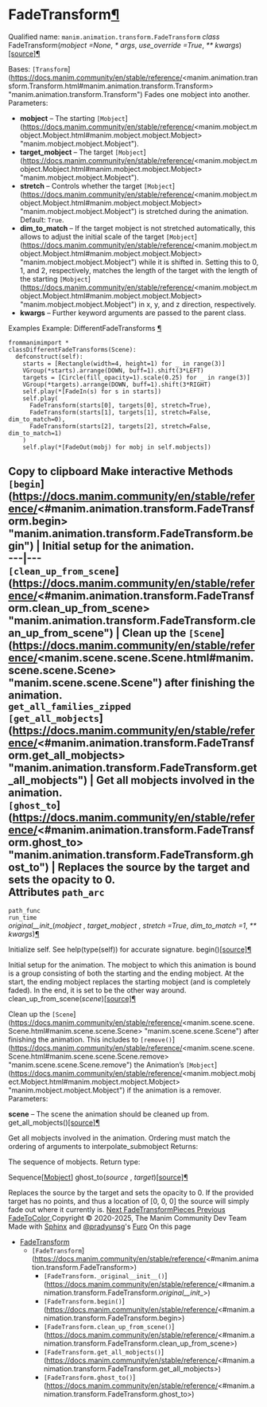 # FadeTransform[¶](https://docs.manim.community/en/stable/reference/<#fadetransform> "Link to this heading")
Qualified name: `manim.animation.transform.FadeTransform`
_class_ FadeTransform(_mobject =None_, _* args_, _use_override =True_, _** kwargs_)[[source]](https://docs.manim.community/en/stable/reference/<../_modules/manim/animation/transform.html#FadeTransform>)[¶](https://docs.manim.community/en/stable/reference/<#manim.animation.transform.FadeTransform> "Link to this definition")
    
Bases: `[Transform`](https://docs.manim.community/en/stable/reference/<manim.animation.transform.Transform.html#manim.animation.transform.Transform> "manim.animation.transform.Transform")
Fades one mobject into another.
Parameters:
    
  * **mobject** – The starting `[Mobject`](https://docs.manim.community/en/stable/reference/<manim.mobject.mobject.Mobject.html#manim.mobject.mobject.Mobject> "manim.mobject.mobject.Mobject").
  * **target_mobject** – The target `[Mobject`](https://docs.manim.community/en/stable/reference/<manim.mobject.mobject.Mobject.html#manim.mobject.mobject.Mobject> "manim.mobject.mobject.Mobject").
  * **stretch** – Controls whether the target `[Mobject`](https://docs.manim.community/en/stable/reference/<manim.mobject.mobject.Mobject.html#manim.mobject.mobject.Mobject> "manim.mobject.mobject.Mobject") is stretched during the animation. Default: `True`.
  * **dim_to_match** – If the target mobject is not stretched automatically, this allows to adjust the initial scale of the target `[Mobject`](https://docs.manim.community/en/stable/reference/<manim.mobject.mobject.Mobject.html#manim.mobject.mobject.Mobject> "manim.mobject.mobject.Mobject") while it is shifted in. Setting this to 0, 1, and 2, respectively, matches the length of the target with the length of the starting `[Mobject`](https://docs.manim.community/en/stable/reference/<manim.mobject.mobject.Mobject.html#manim.mobject.mobject.Mobject> "manim.mobject.mobject.Mobject") in x, y, and z direction, respectively.
  * **kwargs** – Further keyword arguments are passed to the parent class.


Examples
Example: DifferentFadeTransforms [¶](https://docs.manim.community/en/stable/reference/<#differentfadetransforms>)
```
frommanimimport *
classDifferentFadeTransforms(Scene):
  defconstruct(self):
    starts = [Rectangle(width=4, height=1) for _ in range(3)]
    VGroup(*starts).arrange(DOWN, buff=1).shift(3*LEFT)
    targets = [Circle(fill_opacity=1).scale(0.25) for _ in range(3)]
    VGroup(*targets).arrange(DOWN, buff=1).shift(3*RIGHT)
    self.play(*[FadeIn(s) for s in starts])
    self.play(
      FadeTransform(starts[0], targets[0], stretch=True),
      FadeTransform(starts[1], targets[1], stretch=False, dim_to_match=0),
      FadeTransform(starts[2], targets[2], stretch=False, dim_to_match=1)
    )
    self.play(*[FadeOut(mobj) for mobj in self.mobjects])

```
Copy to clipboard
Make interactive
Methods
`[begin`](https://docs.manim.community/en/stable/reference/<#manim.animation.transform.FadeTransform.begin> "manim.animation.transform.FadeTransform.begin") | Initial setup for the animation.  
---|---  
`[clean_up_from_scene`](https://docs.manim.community/en/stable/reference/<#manim.animation.transform.FadeTransform.clean_up_from_scene> "manim.animation.transform.FadeTransform.clean_up_from_scene") | Clean up the `[Scene`](https://docs.manim.community/en/stable/reference/<manim.scene.scene.Scene.html#manim.scene.scene.Scene> "manim.scene.scene.Scene") after finishing the animation.  
`get_all_families_zipped`  
`[get_all_mobjects`](https://docs.manim.community/en/stable/reference/<#manim.animation.transform.FadeTransform.get_all_mobjects> "manim.animation.transform.FadeTransform.get_all_mobjects") | Get all mobjects involved in the animation.  
`[ghost_to`](https://docs.manim.community/en/stable/reference/<#manim.animation.transform.FadeTransform.ghost_to> "manim.animation.transform.FadeTransform.ghost_to") | Replaces the source by the target and sets the opacity to 0.  
Attributes
`path_arc`  
---  
`path_func`  
`run_time`  
_original__init__(_mobject_ , _target_mobject_ , _stretch =True_, _dim_to_match =1_, _** kwargs_)[¶](https://docs.manim.community/en/stable/reference/<#manim.animation.transform.FadeTransform._original__init__> "Link to this definition")
    
Initialize self. See help(type(self)) for accurate signature.
begin()[[source]](https://docs.manim.community/en/stable/reference/<../_modules/manim/animation/transform.html#FadeTransform.begin>)[¶](https://docs.manim.community/en/stable/reference/<#manim.animation.transform.FadeTransform.begin> "Link to this definition")
    
Initial setup for the animation.
The mobject to which this animation is bound is a group consisting of both the starting and the ending mobject. At the start, the ending mobject replaces the starting mobject (and is completely faded). In the end, it is set to be the other way around.
clean_up_from_scene(_scene_)[[source]](https://docs.manim.community/en/stable/reference/<../_modules/manim/animation/transform.html#FadeTransform.clean_up_from_scene>)[¶](https://docs.manim.community/en/stable/reference/<#manim.animation.transform.FadeTransform.clean_up_from_scene> "Link to this definition")
    
Clean up the `[Scene`](https://docs.manim.community/en/stable/reference/<manim.scene.scene.Scene.html#manim.scene.scene.Scene> "manim.scene.scene.Scene") after finishing the animation.
This includes to `[remove()`](https://docs.manim.community/en/stable/reference/<manim.scene.scene.Scene.html#manim.scene.scene.Scene.remove> "manim.scene.scene.Scene.remove") the Animation’s `[Mobject`](https://docs.manim.community/en/stable/reference/<manim.mobject.mobject.Mobject.html#manim.mobject.mobject.Mobject> "manim.mobject.mobject.Mobject") if the animation is a remover.
Parameters:
    
**scene** – The scene the animation should be cleaned up from.
get_all_mobjects()[[source]](https://docs.manim.community/en/stable/reference/<../_modules/manim/animation/transform.html#FadeTransform.get_all_mobjects>)[¶](https://docs.manim.community/en/stable/reference/<#manim.animation.transform.FadeTransform.get_all_mobjects> "Link to this definition")
    
Get all mobjects involved in the animation.
Ordering must match the ordering of arguments to interpolate_submobject
Returns:
    
The sequence of mobjects.
Return type:
    
Sequence[[Mobject](https://docs.manim.community/en/stable/reference/<manim.mobject.mobject.Mobject.html#manim.mobject.mobject.Mobject> "manim.mobject.mobject.Mobject")]
ghost_to(_source_ , _target_)[[source]](https://docs.manim.community/en/stable/reference/<../_modules/manim/animation/transform.html#FadeTransform.ghost_to>)[¶](https://docs.manim.community/en/stable/reference/<#manim.animation.transform.FadeTransform.ghost_to> "Link to this definition")
    
Replaces the source by the target and sets the opacity to 0.
If the provided target has no points, and thus a location of [0, 0, 0] the source will simply fade out where it currently is.
[ Next FadeTransformPieces ](https://docs.manim.community/en/stable/reference/<manim.animation.transform.FadeTransformPieces.html>) [ Previous FadeToColor ](https://docs.manim.community/en/stable/reference/<manim.animation.transform.FadeToColor.html>)
Copyright © 2020-2025, The Manim Community Dev Team 
Made with [Sphinx](https://docs.manim.community/en/stable/reference/<https:/www.sphinx-doc.org/>) and [@pradyunsg](https://docs.manim.community/en/stable/reference/<https:/pradyunsg.me>)'s [Furo](https://docs.manim.community/en/stable/reference/<https:/github.com/pradyunsg/furo>)
On this page 
  * [FadeTransform](https://docs.manim.community/en/stable/reference/<#>)
    * `[FadeTransform`](https://docs.manim.community/en/stable/reference/<#manim.animation.transform.FadeTransform>)
      * `[FadeTransform._original__init__()`](https://docs.manim.community/en/stable/reference/<#manim.animation.transform.FadeTransform._original__init__>)
      * `[FadeTransform.begin()`](https://docs.manim.community/en/stable/reference/<#manim.animation.transform.FadeTransform.begin>)
      * `[FadeTransform.clean_up_from_scene()`](https://docs.manim.community/en/stable/reference/<#manim.animation.transform.FadeTransform.clean_up_from_scene>)
      * `[FadeTransform.get_all_mobjects()`](https://docs.manim.community/en/stable/reference/<#manim.animation.transform.FadeTransform.get_all_mobjects>)
      * `[FadeTransform.ghost_to()`](https://docs.manim.community/en/stable/reference/<#manim.animation.transform.FadeTransform.ghost_to>)


